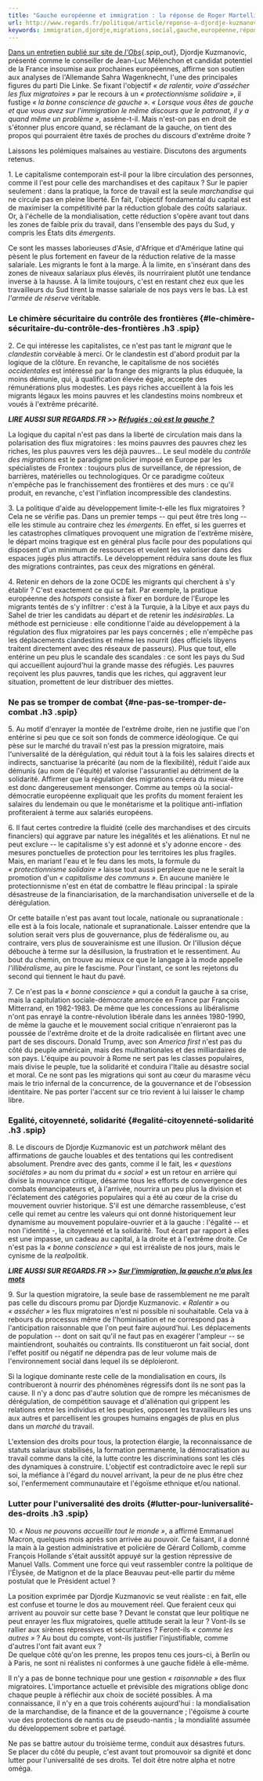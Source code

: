 ```yaml
---
title: "Gauche européenne et immigration : la réponse de Roger Martelli à Djordje Kuzmanovic"
url: http://www.regards.fr/politique/article/reponse-a-djordje-kuzmanovic
keywords: immigration,djordje,migrations,social,gauche,européenne,réponse,pauvres,flux,kuzmanovic,pays,nest,migratoires,migrants,cest,martelli,roger
---
```

[Dans un entretien publié sur site de *l'Obs*](https://www.nouvelobs.com/politique/20180906.OBS1909/france-insoumise-et-immigration-le-discours-de-sahra-wagenknecht-est-de-salubrite-publique.html){.spip_out}, Djordje Kuzmanovic, présenté comme le conseiller de Jean-Luc Mélenchon et candidat potentiel de la France insoumise aux prochaines européennes, affirme son soutien aux analyses de l'Allemande Sahra Wagenknecht, l'une des principales figures du parti Die Linke. Se fixant l'objectif *« de ralentir, voire d'assécher les flux migratoires »* par le recours à un *« protectionnisme solidaire »*, il fustige *« la bonne conscience de gauche »*. *« Lorsque vous êtes de gauche et que vous avez sur l'immigration le même discours que le patronat, il y a quand même un problème »*, assène-t-il. Mais n'est-on pas en droit de s'étonner plus encore quand, se réclamant de la gauche, on tient des propos qui pourraient être taxés de proches du discours d'extrême droite ?

Laissons les polémiques malsaines au vestiaire. Discutons des arguments retenus.

1\. Le capitalisme contemporain est-il pour la libre circulation des personnes, comme il l'est pour celle des marchandises et des capitaux ? Sur le papier seulement : dans la pratique, la force de travail est la seule *marchandise* qui ne circule pas en pleine liberté. En fait, l'objectif fondamental du capital est de maximiser la compétitivité par la réduction globale des *coûts* salariaux. Or, à l'échelle de la mondialisation, cette réduction s'opère avant tout dans les zones de faible prix du travail, dans l'ensemble des pays du Sud, y compris les États dits *émergents*.

Ce sont les masses laborieuses d'Asie, d'Afrique et d'Amérique latine qui pèsent le plus fortement en faveur de la réduction relative de la masse salariale. Les migrants le font à la marge. À la limite, en s'insérant dans des zones de niveaux salariaux plus élevés, ils nourriraient plutôt une tendance inverse à la hausse. À la limite toujours, c'est en restant chez eux que les travailleurs du Sud tirent la masse salariale de nos pays vers le bas. Là est *l'armée de réserve* véritable.

### Le chimère sécuritaire du contrôle des frontières {#le-chimère-sécuritaire-du-contrôle-des-frontières .h3 .spip}

2\. Ce qui intéresse les capitalistes, ce n'est pas tant le *migrant* que le *clandestin* corvéable à merci. Or le clandestin est d'abord produit par la logique de la clôture. En revanche, le capitalisme de nos sociétés *occidentales* est intéressé par la frange des migrants la plus éduquée, la moins démunie, qui, à qualification élevée égale, accepte des rémunérations plus modestes. Les pays riches accueillent à la fois les migrants légaux les moins pauvres et les clandestins moins nombreux et voués à l'extrême précarité.

***LIRE AUSSI SUR REGARDS.FR \>\> [Réfugiés : où est la gauche ?](http://www.regards.fr/politique/article/refugies-ou-est-la-gauche)***

La logique du capital n'est pas dans la liberté de circulation mais dans la polarisation des flux migratoires : les moins pauvres des pauvres chez les riches, les plus pauvres vers les déjà pauvres... Le seul modèle du *contrôle des migrations* est le paradigme policier imposé en Europe par les spécialistes de Frontex : toujours plus de surveillance, de répression, de barrières, matérielles ou technologiques. Or ce paradigme coûteux n'empêche pas le franchissement des frontières et des murs : ce qu'il produit, en revanche, c'est l'inflation incompressible des clandestins.

3\. La politique d'aide au développement limite-t-elle les flux migratoires ? Cela ne se vérifie pas. Dans un premier temps -- qui peut être très long -- elle les stimule au contraire chez les *émergents*. En effet, si les guerres et les catastrophes climatiques provoquent une migration de l'extrême misère, le départ moins tragique est en général plus facile pour des populations qui disposent d'un minimum de ressources et veulent les valoriser dans des espaces jugés plus attractifs. Le développement réduira sans doute les flux des migrations contraintes, pas ceux des migrations en général.

4\. Retenir en dehors de la zone OCDE les migrants qui cherchent à s'y établir ? C'est exactement ce qui se fait. Par exemple, la pratique européenne des *hotspots* consiste à fixer en bordure de l'Europe les migrants tentés de s'y infiltrer : c'est à la Turquie, à la Libye et aux pays du Sahel de trier les candidats au départ et de retenir les *indésirables*. La méthode est pernicieuse : elle conditionne l'aide au développement à la régulation des flux migratoires par les pays concernés ; elle n'empêche pas les déplacements clandestins et même les nourrit (des officiels libyens traitent directement avec des réseaux de passeurs). Plus que tout, elle entérine un peu plus le scandale des scandales : ce sont les pays du Sud qui accueillent aujourd'hui la grande masse des réfugiés. Les pauvres reçoivent les plus pauvres, tandis que les riches, qui aggravent leur situation, promettent de leur distribuer des miettes.

### Ne pas se tromper de combat {#ne-pas-se-tromper-de-combat .h3 .spip}

5\. Au motif d'enrayer la montée de l'extrême droite, rien ne justifie que l'on entérine si peu que ce soit son fonds de commerce idéologique. Ce qui pèse sur le marché du travail n'est pas la pression migratoire, mais l'universalité de la dérégulation, qui réduit tout à la fois les salaires directs et indirects, sanctuarise la précarité (au nom de la flexibilité), réduit l'aide aux démunis (au nom de l'équité) et valorise l'assurantiel au détriment de la solidarité. Affirmer que la régulation des migrations créera du mieux-être est donc dangereusement mensonger. Comme au temps où la social-démocratie européenne expliquait que les profits du moment feraient les salaires du lendemain ou que le monétarisme et la politique anti-inflation profiteraient à terme aux salariés européens.

6\. Il faut certes contredire la fluidité (celle des marchandises et des circuits financiers) qui aggrave par nature les inégalités et les aliénations. Et nul ne peut exclure -- le capitalisme s'y est adonné et s'y adonne encore - des mesures ponctuelles de protection pour les territoires les plus fragiles. Mais, en mariant l'eau et le feu dans les mots, la formule du *« protectionnisme solidaire »* laisse tout aussi perplexe que ne le serait la promotion d'un *« capitalisme des communs »*. En aucune manière le protectionnisme n'est en état de combattre le fléau principal : la spirale désastreuse de la financiarisation, de la marchandisation universelle et de la dérégulation.

Or cette bataille n'est pas avant tout locale, nationale ou supranationale : elle est à la fois locale, nationale et supranationale. Laisser entendre que la solution serait vers plus de gouvernance, plus de fédéralisme ou, au contraire, vers plus de souverainisme est une illusion. Or l'illusion déçue débouche à terme sur la désillusion, la frustration et le ressentiment. Au bout du chemin, on trouve au mieux ce que le langage à la mode appelle *l'illibéralisme*, au pire le fascisme. Pour l'instant, ce sont les rejetons du second qui tiennent le haut du pavé.

7\. Ce n'est pas la *« bonne conscience »* qui a conduit la gauche à sa crise, mais la capitulation sociale-démocrate amorcée en France par François Mitterrand, en 1982-1983. De même que les concessions au libéralisme n'ont pas enrayé la contre-révolution libérale dans les années 1980-1990, de même la gauche et le mouvement social critique n'enraieront pas la poussée de l'extrême droite et de la droite radicalisée en flirtant avec une part de ses discours. Donald Trump, avec son *America first* n'est pas du côté du peuple américain, mais des multinationales et des milliardaires de son pays. L'équipe au pouvoir à Rome ne sert pas les classes populaires, mais divise le peuple, tue la solidarité et conduira l'Italie au désastre social et moral. Ce ne sont pas les migrations qui sont au cœur du marasme vécu mais le trio infernal de la concurrence, de la gouvernance et de l'obsession identitaire. Ne pas porter l'accent sur ce trio revient à lui laisser le champ libre.

### Egalité, citoyenneté, solidarité {#egalité-citoyenneté-solidarité .h3 .spip}

8\. Le discours de Djordje Kuzmanovic est un *patchwork* mêlant des affirmations de gauche louables et des tentations qui les contredisent absolument. Prendre avec des gants, comme il le fait, les *« questions sociétales »* au nom du primat du *« social »* est un retour en arrière qui divise la mouvance critique, désarme tous les efforts de convergence des combats émancipateurs et, à l'arrivée, nourrira un peu plus la division et l'éclatement des catégories populaires qui a été au cœur de la crise du mouvement ouvrier historique. S'il est une démarche rassembleuse, c'est celle qui remet au centre les valeurs qui ont donné historiquement leur dynamisme au mouvement populaire-ouvrier et à la gauche : l'égalité -- et non l'identité -, la citoyenneté et la solidarité. Tout écart par rapport à elles est une impasse, un cadeau au capital, à la droite et à l'extrême droite. Ce n'est pas la *« bonne conscience »* qui est irréaliste de nos jours, mais le cynisme de la *realpolitik*.

***LIRE AUSSI SUR REGARDS.FR \>\> [Sur l'immigration, la gauche n'a plus les mots](http://www.regards.fr/politique/article/sur-l-immigration-la-gauche-n-a-plus-les-mots)***

9\. Sur la question migratoire, la seule base de rassemblement ne me paraît pas celle du discours promu par Djordje Kuzmanovic. *« Ralentir »* ou *« assécher »* les flux migratoires n'est ni possible ni souhaitable. Cela va à rebours du processus même de l'hominisation et ne correspond pas à l'anticipation raisonnable que l'on peut faire aujourd'hui. Les déplacements de population -- dont on sait qu'il ne faut pas en exagérer l'ampleur -- se maintiendront, souhaités ou contraints. Ils constitueront un fait social, dont l'effet positif ou négatif ne dépendra pas de leur volume mais de l'environnement social dans lequel ils se déploieront.

Si la logique dominante reste celle de la mondialisation en cours, ils contribueront à nourrir des phénomènes régressifs dont ils ne sont pas la cause. Il n'y a donc pas d'autre solution que de rompre les mécanismes de dérégulation, de compétition sauvage et d'aliénation qui grippent les relations entre les individus et les peuples, opposent les travailleurs les uns aux autres et parcellisent les groupes humains engagés de plus en plus dans un *marché* du travail.

L'extension des droits pour tous, la protection élargie, la reconnaissance de statuts salariaux stabilisés, la formation permanente, la démocratisation au travail comme dans la cité, la lutte contre les discriminations sont les clés des dynamiques à construire. L'objectif est contradictoire avec le repli sur soi, la méfiance à l'égard du nouvel arrivant, la peur de ne plus être chez soi, l'enfermement communautaire et l'égoïsme ethnique et/ou national.

### Lutter pour l'universalité des droits {#lutter-pour-luniversalité-des-droits .h3 .spip}

10\. *« Nous ne pouvons accueillir tout le monde »*, a affirmé Emmanuel Macron, quelques mois après son arrivée au pouvoir. Ce faisant, il a donné la main à la gestion administrative et policière de Gérard Collomb, comme François Hollande s'était aussitôt appuyé sur la gestion répressive de Manuel Valls. Comment une force qui veut rassembler contre la politique de l'Élysée, de Matignon et de la place Beauvau peut-elle partir du même postulat que le Président actuel ?

La position exprimée par Djordje Kuzmanovic se veut réaliste : en fait, elle est confuse et tourne le dos au mouvement réel. Que feraient ceux qui arrivent au pouvoir sur cette base ? Devant le constat que leur politique ne peut enrayer les flux migratoires, quelle attitude serait la leur ? Vont-ils se rallier aux sirènes répressives et sécuritaires ? Feront-ils *« comme les autres »* ? Au bout du compte, vont-ils justifier l'injustifiable, comme d'autres l'ont fait avant eux ?\
De quelque côté qu'on les prenne, les propos tenu ces jours-ci, à Berlin ou à Paris, ne sont ni réalistes ni conformes à une gauche fidèle à elle-même.

Il n'y a pas de bonne technique pour une gestion *« raisonnable »* des flux migratoires. L'importance actuelle et prévisible des migrations oblige donc chaque peuple à réfléchir aux choix de société possibles. À ma connaissance, il n'y en a que trois cohérents aujourd'hui : la mondialisation de la marchandise, de la finance et de la gouvernance ; l'égoïsme à courte vue des protections de nantis ou de pseudo-nantis ; la mondialité assumée du développement sobre et partagé.

Ne pas se battre autour du troisième terme, conduit aux désastres futurs. Se placer du côté du peuple, c'est avant tout promouvoir sa dignité et donc lutter pour l'universalité de ses droits. Tel doit être notre alpha et notre oméga.
